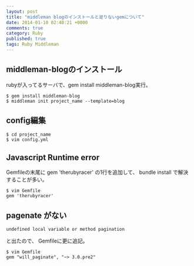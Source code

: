 ```yaml
---
layout: post
title: "middleman blogのインストールと足りないgemについて"
date: 2014-01-10 02:48:21 +0000
comments: true
category: Ruby
published: true
tags: Ruby Middleman
---
```


## middleman-blogのインストール
rubyが入ってるサーバで、gem install middleman-blog実行。

```
$ gem install middleman-blog
$ middleman init project_name --template=blog
```

## config編集

```
$ cd project_name
$ vim config.yml
```

## Javascript Runtime error
Gemfileの末尾に
gem 'therubyracer'
の1行を追加して、
bundle install
で解決することが多い。

```
$ vim Gemfile
gem 'therubyracer'
```

## pagenate がない

```
undefined local variable or method pagination
```

と出たので、
Gemfileに更に追記。

```
$ vim Gemfile
gem "will_paginate", "~> 3.0.pre2"
```
